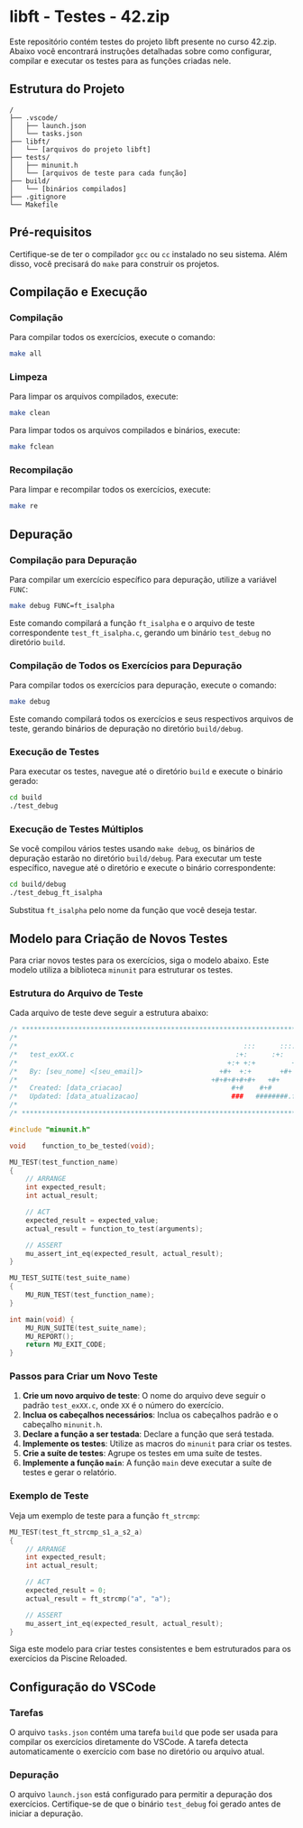 # libft - Testes - 42.zip
Este repositório contém testes do projeto libft presente no curso 42.zip. Abaixo você encontrará instruções detalhadas sobre como configurar, compilar e executar os testes para as funções criadas nele.

## Estrutura do Projeto

```
/
├── .vscode/
│   ├── launch.json
│   └── tasks.json
├── libft/
│   └── [arquivos do projeto libft]
├── tests/
│   ├── minunit.h
│   └── [arquivos de teste para cada função]
├── build/
│   └── [binários compilados]
├── .gitignore
└── Makefile
```

## Pré-requisitos

Certifique-se de ter o compilador `gcc` ou `cc` instalado no seu sistema. Além disso, você precisará do `make` para construir os projetos.

## Compilação e Execução

### Compilação

Para compilar todos os exercícios, execute o comando:

```sh
make all
```

### Limpeza

Para limpar os arquivos compilados, execute:

```sh
make clean
```

Para limpar todos os arquivos compilados e binários, execute:

```sh
make fclean
```

### Recompilação

Para limpar e recompilar todos os exercícios, execute:

```sh
make re
```

## Depuração

### Compilação para Depuração

Para compilar um exercício específico para depuração, utilize a variável `FUNC`:

```sh
make debug FUNC=ft_isalpha
```

Este comando compilará a função `ft_isalpha` e o arquivo de teste correspondente `test_ft_isalpha.c`, gerando um binário `test_debug` no diretório `build`.

### Compilação de Todos os Exercícios para Depuração

Para compilar todos os exercícios para depuração, execute o comando:

```sh
make debug
```

Este comando compilará todos os exercícios e seus respectivos arquivos de teste, gerando binários de depuração no diretório `build/debug`.

### Execução de Testes

Para executar os testes, navegue até o diretório `build` e execute o binário gerado:

```sh
cd build
./test_debug
```

### Execução de Testes Múltiplos

Se você compilou vários testes usando `make debug`, os binários de depuração estarão no diretório `build/debug`. Para executar um teste específico, navegue até o diretório e execute o binário correspondente:

```sh
cd build/debug
./test_debug_ft_isalpha
```

Substitua `ft_isalpha` pelo nome da função que você deseja testar.

## Modelo para Criação de Novos Testes

Para criar novos testes para os exercícios, siga o modelo abaixo. Este modelo utiliza a biblioteca `minunit` para estruturar os testes.

### Estrutura do Arquivo de Teste

Cada arquivo de teste deve seguir a estrutura abaixo:

```c
/* ************************************************************************** */
/*                                                                            */
/*                                                        :::      ::::::::   */
/*   test_exXX.c                                        :+:      :+:    :+:   */
/*                                                    +:+ +:+         +:+     */
/*   By: [seu_nome] <[seu_email]>                   +#+  +:+       +#+        */
/*                                                +#+#+#+#+#+   +#+           */
/*   Created: [data_criacao]                           #+#    #+#             */
/*   Updated: [data_atualizacao]                       ###   ########.fr       */
/*                                                                            */
/* ************************************************************************** */

#include "minunit.h"

void	function_to_be_tested(void);

MU_TEST(test_function_name)
{
	// ARRANGE
	int	expected_result;
	int	actual_result;

	// ACT
	expected_result = expected_value;
	actual_result = function_to_test(arguments);

	// ASSERT
	mu_assert_int_eq(expected_result, actual_result);
}

MU_TEST_SUITE(test_suite_name)
{
	MU_RUN_TEST(test_function_name);
}

int main(void) {
	MU_RUN_SUITE(test_suite_name);
	MU_REPORT();
	return MU_EXIT_CODE;
}
```

### Passos para Criar um Novo Teste

1. **Crie um novo arquivo de teste**: O nome do arquivo deve seguir o padrão `test_exXX.c`, onde `XX` é o número do exercício.
2. **Inclua os cabeçalhos necessários**: Inclua os cabeçalhos padrão e o cabeçalho `minunit.h`.
3. **Declare a função a ser testada**: Declare a função que será testada.
4. **Implemente os testes**: Utilize as macros do `minunit` para criar os testes.
5. **Crie a suíte de testes**: Agrupe os testes em uma suíte de testes.
6. **Implemente a função `main`**: A função `main` deve executar a suíte de testes e gerar o relatório.

### Exemplo de Teste

Veja um exemplo de teste para a função `ft_strcmp`:

```c
MU_TEST(test_ft_strcmp_s1_a_s2_a)
{
	// ARRANGE
	int	expected_result;
	int	actual_result;

	// ACT
	expected_result = 0;
	actual_result = ft_strcmp("a", "a");

	// ASSERT
	mu_assert_int_eq(expected_result, actual_result);
}
```

Siga este modelo para criar testes consistentes e bem estruturados para os exercícios da Piscine Reloaded.

## Configuração do VSCode

### Tarefas

O arquivo `tasks.json` contém uma tarefa `build` que pode ser usada para compilar os exercícios diretamente do VSCode. A tarefa detecta automaticamente o exercício com base no diretório ou arquivo atual.

### Depuração

O arquivo `launch.json` está configurado para permitir a depuração dos exercícios. Certifique-se de que o binário `test_debug` foi gerado antes de iniciar a depuração.
